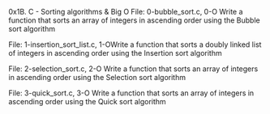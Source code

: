 0x1B. C - Sorting algorithms & Big O
File: 0-bubble_sort.c, 0-O Write a function that sorts an array of integers in ascending order using the Bubble sort algorithm

File: 1-insertion_sort_list.c, 1-OWrite a function that sorts a doubly linked list of integers in ascending order using the Insertion sort algorithm

File: 2-selection_sort.c, 2-O Write a function that sorts an array of integers in ascending order using the Selection sort algorithm

File: 3-quick_sort.c, 3-O Write a function that sorts an array of integers in ascending order using the Quick sort algorithm


